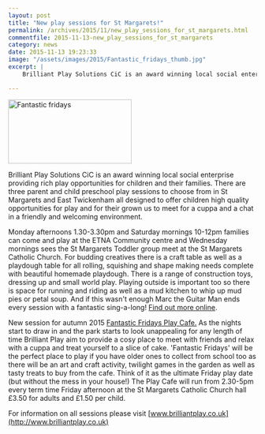 ```yaml
---
layout: post
title: "New play sessions for St Margarets!"
permalink: /archives/2015/11/new_play_sessions_for_st_margarets.html
commentfile: 2015-11-13-new_play_sessions_for_st_margarets
category: news
date: 2015-11-13 19:23:33
image: "/assets/images/2015/Fantastic_fridays_thumb.jpg"
excerpt: |
    Brilliant Play Solutions CiC is an award winning local social enterprise providing rich play opportunities for children and their families. There are three parent and child preschool play sessions to choose from in St Margarets and East Twickenham all designed to offer children high quality opportunities for play and for their grown us to meet for a cuppa and a chat in a friendly and welcoming environment.

---
```


<a href="/assets/images/2015/Fantastic_fridays.jpg" title="See larger version of - Fantastic fridays"><img src="/assets/images/2015/Fantastic_fridays_thumb.jpg" width="250" height="130" alt="Fantastic fridays" class="photo right" /></a>

Brilliant Play Solutions CiC is an award winning local social enterprise providing rich play opportunities for children and their families. There are three parent and child preschool play sessions to choose from in St Margarets and East Twickenham all designed to offer children high quality opportunities for play and for their grown us to meet for a cuppa and a chat in a friendly and welcoming environment.

Monday afternoons 1.30-3.30pm and Saturday mornings 10-12pm families can come and play at the ETNA Community centre and Wednesday mornings sees the St Margarets Toddler group meet at the St Margarets Catholic Church. For budding creatives there is a craft table as well as a playdough table for all rolling, squishing and shape making needs complete with beautiful homemade playdough. There is a range of construction toys, dressing up and small world play. Playing outside is important too so there is space for running and riding as well as a mud kitchen to whip up mud pies or petal soup. And if this wasn't enough Marc the Guitar Man ends every session with a fantastic sing-a-long! [Find out more online](http://brilliantplay.co.uk/st-margarets-toddler-group/).

New session for autumn 2015 [Fantastic Fridays Play Cafe.](http://brilliantplay.co.uk/fantastic-fridays-play-cafe/) As the nights start to draw in and the park starts to look unappealing for any length of time Brilliant Play aim to provide a cosy place to meet with friends and relax with a cuppa and treat yourself to a slice of cake. 'Fantastic Fridays' will be the perfect place to play if you have older ones to collect from school too as there will be an art and craft activity, twilight games in the garden as well as tasty treats to buy from the cafe. Think of it as the ultimate Friday play date (but without the mess in your house!) The Play Cafe will run from 2.30-5pm every term time Friday afternoon at the St Margarets Catholic Church hall £3.50 for adults and £1.50 per child.

For information on all sessions please visit [www.brilliantplay.co.uk](http://www.brilliantplay.co.uk)
